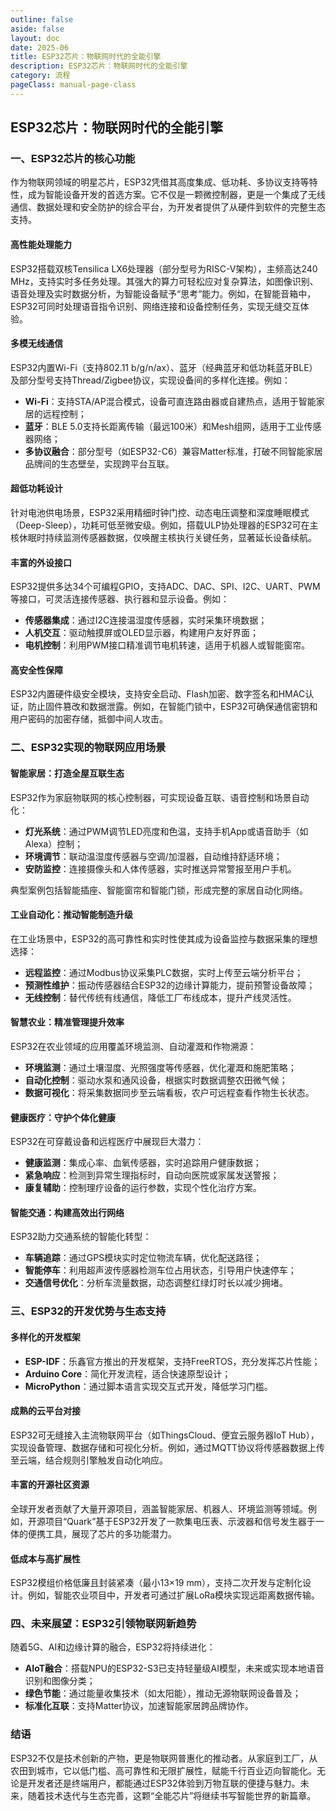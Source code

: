 ```yaml
---
outline: false
aside: false
layout: doc
date: 2025-06
title: ESP32芯片：物联网时代的全能引擎
description: ESP32芯片：物联网时代的全能引擎
category: 流程
pageClass: manual-page-class
---
```


##  ESP32芯片：物联网时代的全能引擎 ##

### 一、ESP32芯片的核心功能 ###

作为物联网领域的明星芯片，ESP32凭借其高度集成、低功耗、多协议支持等特性，成为智能设备开发的首选方案。它不仅是一颗微控制器，更是一个集成了无线通信、数据处理和安全防护的综合平台，为开发者提供了从硬件到软件的完整生态支持。

#### 高性能处理能力 ####

ESP32搭载双核Tensilica LX6处理器（部分型号为RISC-V架构），主频高达240 MHz，支持实时多任务处理。其强大的算力可轻松应对复杂算法，如图像识别、语音处理及实时数据分析，为智能设备赋予“思考”能力。例如，在智能音箱中，ESP32可同时处理语音指令识别、网络连接和设备控制任务，实现无缝交互体验。

#### 多模无线通信 ####

ESP32内置Wi-Fi（支持802.11 b/g/n/ax）、蓝牙（经典蓝牙和低功耗蓝牙BLE）及部分型号支持Thread/Zigbee协议，实现设备间的多样化连接。例如：

- **Wi-Fi**：支持STA/AP混合模式，设备可直连路由器或自建热点，适用于智能家居的远程控制；
- **蓝牙**：BLE 5.0支持长距离传输（最远100米）和Mesh组网，适用于工业传感器网络；
- **多协议融合**：部分型号（如ESP32-C6）兼容Matter标准，打破不同智能家居品牌间的生态壁垒，实现跨平台互联。

#### 超低功耗设计 ####

针对电池供电场景，ESP32采用精细时钟门控、动态电压调整和深度睡眠模式（Deep-Sleep），功耗可低至微安级。例如，搭载ULP协处理器的ESP32可在主核休眠时持续监测传感器数据，仅唤醒主核执行关键任务，显著延长设备续航。

#### 丰富的外设接口 ####

ESP32提供多达34个可编程GPIO，支持ADC、DAC、SPI、I2C、UART、PWM等接口，可灵活连接传感器、执行器和显示设备。例如：

- **传感器集成**：通过I2C连接温湿度传感器，实时采集环境数据；
- **人机交互**：驱动触摸屏或OLED显示器，构建用户友好界面；
- **电机控制**：利用PWM接口精准调节电机转速，适用于机器人或智能窗帘。

#### 高安全性保障 ####

ESP32内置硬件级安全模块，支持安全启动、Flash加密、数字签名和HMAC认证，防止固件篡改和数据泄露。例如，在智能门锁中，ESP32可确保通信密钥和用户密码的加密存储，抵御中间人攻击。

### 二、ESP32实现的物联网应用场景 ###

#### 智能家居：打造全屋互联生态 ####

ESP32作为家庭物联网的核心控制器，可实现设备互联、语音控制和场景自动化：

- **灯光系统**：通过PWM调节LED亮度和色温，支持手机App或语音助手（如Alexa）控制；
- **环境调节**：联动温湿度传感器与空调/加湿器，自动维持舒适环境；
- **安防监控**：连接摄像头和人体传感器，实时推送异常警报至用户手机。

典型案例包括智能插座、智能窗帘和智能门锁，形成完整的家居自动化网络。

#### 工业自动化：推动智能制造升级 ####

在工业场景中，ESP32的高可靠性和实时性使其成为设备监控与数据采集的理想选择：

- **远程监控**：通过Modbus协议采集PLC数据，实时上传至云端分析平台；
- **预测性维护**：振动传感器结合ESP32的边缘计算能力，提前预警设备故障；
- **无线控制**：替代传统有线通信，降低工厂布线成本，提升产线灵活性。

#### 智慧农业：精准管理提升效率 ####

ESP32在农业领域的应用覆盖环境监测、自动灌溉和作物溯源：

- **环境监测**：通过土壤湿度、光照强度等传感器，优化灌溉和施肥策略；
- **自动化控制**：驱动水泵和通风设备，根据实时数据调整农田微气候；
- **数据可视化**：将采集数据同步至云端看板，农户可远程查看作物生长状态。

#### 健康医疗：守护个体化健康 ####

ESP32在可穿戴设备和远程医疗中展现巨大潜力：

- **健康监测**：集成心率、血氧传感器，实时追踪用户健康数据；
- **紧急响应**：检测到异常生理指标时，自动向医院或家属发送警报；
- **康复辅助**：控制理疗设备的运行参数，实现个性化治疗方案。

#### 智能交通：构建高效出行网络 ####

ESP32助力交通系统的智能化转型：

- **车辆追踪**：通过GPS模块实时定位物流车辆，优化配送路径；
- **智能停车**：利用超声波传感器检测车位占用状态，引导用户快速停车；
- **交通信号优化**：分析车流量数据，动态调整红绿灯时长以减少拥堵。

### 三、ESP32的开发优势与生态支持 ###

#### 多样化的开发框架 ####

- **ESP-IDF**：乐鑫官方推出的开发框架，支持FreeRTOS，充分发挥芯片性能；
- **Arduino Core**：简化开发流程，适合快速原型设计；
- **MicroPython**：通过脚本语言实现交互式开发，降低学习门槛。

#### 成熟的云平台对接 ####

ESP32可无缝接入主流物联网平台（如ThingsCloud、便宜云服务器IoT Hub），实现设备管理、数据存储和可视化分析。例如，通过MQTT协议将传感器数据上传至云端，结合规则引擎触发自动化响应。

#### 丰富的开源社区资源 ####

全球开发者贡献了大量开源项目，涵盖智能家居、机器人、环境监测等领域。例如，开源项目“Quark”基于ESP32开发了一款集电压表、示波器和信号发生器于一体的便携工具，展现了芯片的多功能潜力。

#### 低成本与高扩展性 ####

ESP32模组价格低廉且封装紧凑（最小13×19 mm），支持二次开发与定制化设计。例如，智能农业项目中，开发者可通过扩展LoRa模块实现远距离数据传输。

### 四、未来展望：ESP32引领物联网新趋势 ###

随着5G、AI和边缘计算的融合，ESP32将持续进化：

- **AIoT融合**：搭载NPU的ESP32-S3已支持轻量级AI模型，未来或实现本地语音识别和图像分类；
- **绿色节能**：通过能量收集技术（如太阳能），推动无源物联网设备普及；
- **标准化互联**：支持Matter协议，加速智能家居跨品牌协作。

### 结语 ###

ESP32不仅是技术创新的产物，更是物联网普惠化的推动者。从家庭到工厂，从农田到城市，它以低门槛、高可靠性和无限扩展性，赋能千行百业迈向智能化。无论是开发者还是终端用户，都能通过ESP32体验到万物互联的便捷与魅力。未来，随着技术迭代与生态完善，这颗“全能芯片”将继续书写智能世界的新篇章。
